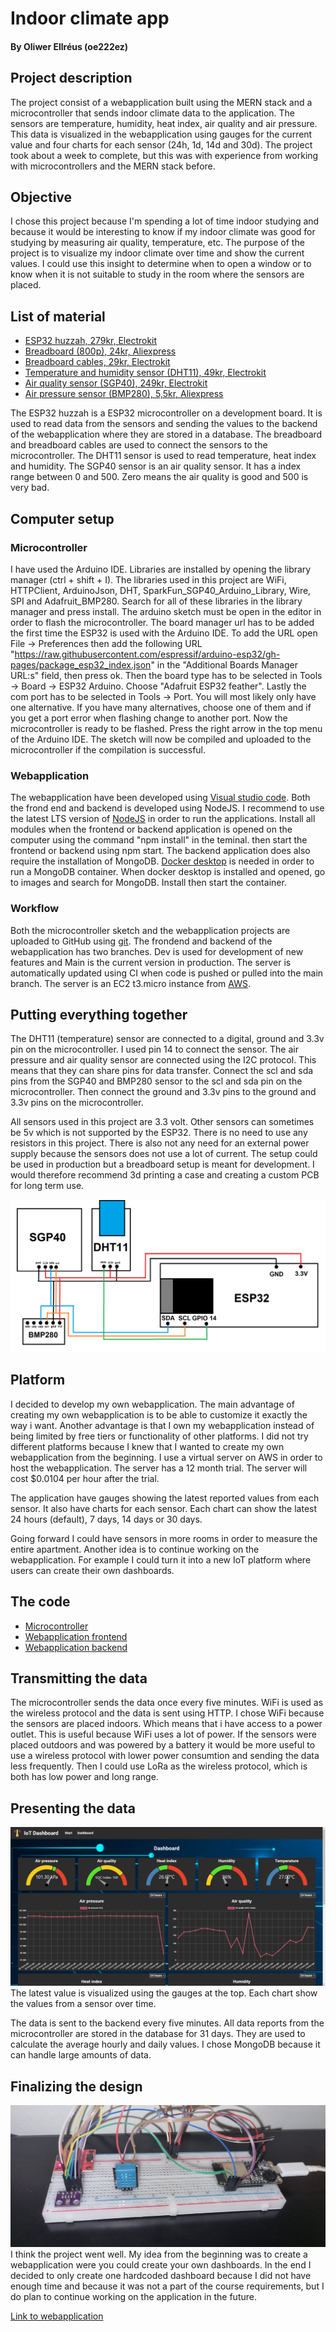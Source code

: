 # Indoor climate app
#### By Oliwer Ellréus (oe222ez)

## Project description
The project consist of a webapplication built using the MERN stack and a microcontroller that sends indoor climate data to the application. The sensors are temperature, humidity, heat index, air quality and air pressure. This data is visualized in the webapplication using gauges for the current value and four charts for each sensor (24h, 1d, 14d and 30d). The project took about a week to complete, but this was with experience from working with microcontrollers and the MERN stack before.

## Objective
I chose this project because I'm spending a lot of time indoor studying and because it would be interesting to know if my indoor climate was good for studying by measuring air quality, temperature, etc. The purpose of the project is to visualize my indoor climate over time and show the current values. I could use this insight to determine when to open a window or to know when it is not suitable to study in the room where the sensors are placed.

## List of material

* [ESP32 huzzah, 279kr, Electrokit](https://www.electrokit.com/produkt/adafruit-feather-huzzah32-esp32/)
* [Breadboard (800p), 24kr, Aliexpress](https://www.aliexpress.com/item/1005003880378231.html?spm=a2g0o.order_list.0.0.4ccc1802ktdiAn)
* [Breadboard cables, 29kr, Electrokit](https://www.electrokit.com/produkt/labbsladd-20-pin-15cm-hane-hane/)
* [Temperature and humidity sensor (DHT11), 49kr, Electrokit](https://www.electrokit.com/produkt/digital-temperatur-och-fuktsensor-dht11/)
* [Air quality sensor (SGP40), 249kr, Electrokit](https://www.electrokit.com/produkt/sparkfun-air-quality-sensor-sgp40-qwiic/)
* [Air pressure sensor (BMP280), 5,5kr, Aliexpress](https://www.aliexpress.com/item/32681667220.html?spm=a2g0o.order_list.0.0.2f651802LWzHR6)

The ESP32 huzzah is a ESP32 microcontroller on a development board. It is used to read data from the sensors and sending the values to the backend of the webapplication where they are stored in a database. The breadboard and breadboard cables are used to connect the sensors to the microcontroller. The DHT11 sensor is used to read temperature, heat index and humidity. The SGP40 sensor is an air quality sensor. It has a index range between 0 and 500. Zero means the air quality is good and 500 is very bad.

## Computer setup
### Microcontroller
I have used the Arduino IDE. Libraries are installed by opening the library manager (ctrl + shift + I). The libraries used in this project are WiFi, HTTPClient, ArduinoJson, DHT, SparkFun_SGP40_Arduino_Library, Wire, SPI and Adafruit_BMP280. Search for all of these libraries in the library manager and press install. The arduino sketch must be open in the editor in order to flash the microcontroller. The board manager url has to be added the first time the ESP32 is used with the Arduino IDE. To add the URL open File -> Preferences then add the following URL "https://raw.githubusercontent.com/espressif/arduino-esp32/gh-pages/package_esp32_index.json" in the "Additional Boards Manager URL:s" field, then press ok. Then the board type has to be selected in Tools -> Board -> ESP32 Arduino. Choose "Adafruit ESP32 feather". Lastly the com port has to be selected in Tools -> Port. You will most likely only have one alternative. If you have many alternatives, choose one of them and if you get a port error when flashing change to another port. Now the microcontroller is ready to be flashed. Press the right arrow in the top menu of the Arduino IDE. The sketch will now be compiled and uploaded to the microcontroller if the compilation is successful.

### Webapplication
The webapplication have been developed using [Visual studio code](https://code.visualstudio.com/download). Both the frond end and backend is developed using NodeJS. I recommend to use the latest LTS version of [NodeJS](https://nodejs.org/en/) in order to run the applications. Install all modules when the frontend or backend application is opened on the computer using the command "npm install" in the teminal. then start the frontend or backend using npm start. The backend application does also require the installation of MongoDB. [Docker desktop](https://www.docker.com/products/docker-desktop/) is needed in order to run a MongoDB container. When docker desktop is installed and opened, go to images and search for MongoDB. Install then start the container.

### Workflow
Both the microcontroller sketch and the webapplication projects are uploaded to GitHub using [git](https://git-scm.com/downloads). The frondend and backend of the webapplication has two branches. Dev is used for development of new features and Main is the current version in production. The server is automatically updated using CI when code is pushed or pulled into the main branch. The server is an EC2 t3.micro instance from [AWS](https://aws.amazon.com/).

## Putting everything together
The DHT11 (temperature) sensor are connected to a digital, ground and 3.3v pin on the microcontroller. I used pin 14 to connect the sensor. The air pressure and air quality sensor are connected using the I2C protocol. This means that they can share pins for data transfer. Connect the scl and sda pins from the SGP40 and BMP280 sensor to the scl and sda pin on the microcontroller. Then connect the ground and 3.3v pins to the ground and 3.3v pins on the microcontroller.

All sensors used in this project are 3.3 volt. Other sensors can sometimes be 5v which is not supported by the ESP32. There is no need to use any resistors in this project. There is also not any need for an external power supply because the sensors does not use a lot of current. The setup could be used in production but a breadboard setup is meant for development. I would therefore recommend 3d printing a case and creating a custom PCB for long term use.

![image](/img/circuit-diagram.png)

## Platform
I decided to develop my own webapplication. The main advantage of creating my own webapplication is to be able to customize it exactly the way i want. Another advantage is that I own my webapplication instead of being limited by free tiers or functionality of other platforms. I did not try different platforms because I knew that I wanted to create my own webapplication from the beginning. I use a virtual server on AWS in order to host the webapplication. The server has a 12 month trial. The server will cost $0.0104 per hour after the trial.

The application have gauges showing the latest reported values from each sensor. It also have charts for each sensor. Each chart can show the latest 24 hours (default), 7 days, 14 days or 30 days.

Going forward I could have sensors in more rooms in order to measure the entire apartment. Another idea is to continue working on the webapplication. For example I could turn it into a new IoT platform where users can create their own dashboards.

## The code
* [Microcontroller](https://github.com/OliwerE/Applied-IoT-Microcontroller)
* [Webapplication frontend](https://github.com/OliwerE/Applied-IoT-Frontend)
* [Webapplication backend](https://github.com/OliwerE/Applied-IoT-Backend)
## Transmitting the data
The microcontroller sends the data once every five minutes. WiFi is used as the wireless protocol and the data is sent using HTTP.
I chose WiFi because the sensors are placed indoors. Which means that i have access to a power outlet. This is useful because WiFi uses a lot of power. If the sensors were placed outdoors and was powered by a battery it would be more useful to use a wireless protocol with lower power consumtion and sending the data less frequently. Then I could use LoRa as the wireless protocol, which is both has low power and long range.

## Presenting the data
![image](/img/sensor-dashboard.png)
The latest value is visualized using the gauges at the top. Each chart show the values from a sensor over time.

The data is sent to the backend every five minutes. All data reports from the microcontroller are stored in the database for 31 days. They are used to calculate the average hourly and daily values. I chose MongoDB because it can handle large amounts of data.

## Finalizing the design
![image](/img/breadboard.jpg)
I think the project went well. My idea from the beginning was to create a webapplication were you could create your own dashboards. In the end I decided to only create one hardcoded dashboard because I did not have enough time and because it was not a part of the course requirements, but I do plan to continue working on the application in the future.

[Link to webapplication](https://iot.oliwere.tk/)
